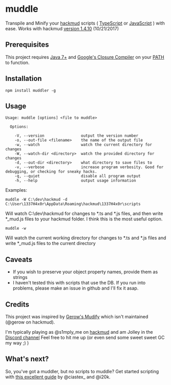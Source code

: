# muddle
Transpile and Minify your [hackmud](https://www.hackmud.com/) scripts ( [TypeScript](https://www.typescriptlang.org/) or [JavaScript](https://www.javascript.com/) ) with ease.
Works with hackmud [version 1.4.10](https://hackmud.zendesk.com/hc/en-us/articles/115002750533-1-4-10-Patch-Notes) (10/21/2017)

## Prerequisites 
This project requires [Java 7+](http://www.oracle.com/technetwork/java/javase/downloads/jre8-downloads-2133155.html) and [Google's Closure Compiler](https://dl.google.com/closure-compiler/compiler-latest.zip) on your [PATH](http://windowsitpro.com/systems-management/how-can-i-add-new-folder-my-system-path) to function.

## Installation

`npm install muddler -g`

## Usage

```
Usage: muddle [options] <file to muddle>

  Options:

    -V, --version                output the version number
    -o, --out-file <filename>    the name of the output file
    -w, --watch                  watch the current directory for changes
    -W, --watch-dir <directory>  watch the provided directory for changes
    -d, --out-dir <directory>    what directory to save files to
    -v, --verbose                increase program verbosity. Good for debugging, or checking for sneaky hacks.
    -q, --quiet                  disable all program output
    -h, --help                   output usage information

```

Examples:

`muddle -W C:\dev\hackmud -d C:\User\1337H4x0r\AppData\Roaming\hackmud\1337H4x0r\scripts`

Will watch C:\dev\hackmud for changes to *.ts and *.js files, and then write *_mud.js files to your hackmud folder.
I think this is the most useful option.

`muddle -w`

Will watch the current working directory for changes to *.ts and *.js files and write *_mud.js files to the current directory

## Caveats
* If you wish to preserve your object property names, provide them as strings
* I haven't tested this with scripts that use the DB.  If you run into problems, please make an issue in github and I'll fix it asap.

## Credits
This project was inspired by [Gerow's Mudify](https://github.com/gerow/mudify) which isn't maintained (@gerow on hackmud).

I'm typically playing as @s1mply_me on [hackmud](https://www.hackmud.com/) and am Jolley in the [Discord channel](https://discord.gg/sc6gVse)
Feel free to hit me up (or even send some sweet sweet GC my way ;) )

## What's next?

So, you've got a muddler, but no scripts to muddle?  Get started scripting with [this excellent guide](https://docs.google.com/document/d/1eXAmHrQ9pqBGoT183LQ4O0WsAaNiKML8GOxZNEy5O3w/edit) by @ciastex_ and @i20k.